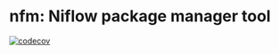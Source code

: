 # nfm: Niflow package manager tool

[![codecov](https://codecov.io/gh/niflows/nfm/branch/master/graph/badge.svg)](https://codecov.io/gh/niflows/nfm)

